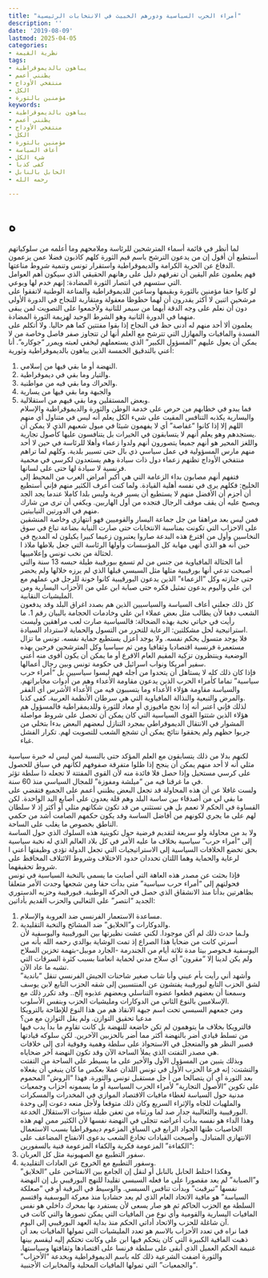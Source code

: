 ```yaml
---
title: "أمراء الحرب السياسية ودورهم الخبيث في الانتخابات الرئيسية"
description: ''
date: '2019-08-09'
lastmod: 2025-04-05
categories:
- نظرية القيمة
tags:
- يباهون بالديموقراطية
- يظنني أعمم
- منتفخي الأوداج
- الكل
- مؤمنين بالثورة
keywords:
- يباهون بالديموقراطية
- يظنني أعمم
- منتفخي الأوداج
- الكل
- مؤمنين بالثورة
- أعاف السياسة
- شيء الكل
- كفى كذبا
- الحابل بالنابل
- رحمه الله

---
```

# **ه**

لما أنظر في قائمة أسماء المترشحين للرئاسة وملامحهم وما أعلمه من سلوكياتهم أستطيع أن أقول إن من يدعون الترشح باسم قيم الثورة كلهم كاذبون فضلا عمن يزعمون الدفاع عن الحرية الكرامة والديموقراطية واستقرار تونس وتنمية شروط مناعتها.  
فهم يعلمون علم اليقين أن تفرقهم دليل على رهانهم الحقيقي الذي سيكون أهم العوامل التي ستسهم في انتصار الثورة المضادة: إنهم خدم لها وبوعي.  
لو كانوا حقا مؤمنين بالثورة وبقيمها وساعين للديموقراطية والمناعة الوطنية لاتفقوا على مرشحين اثنين لا أكثر يقدرون أن لهما حظوظا معقولة ومتقاربة للنجاح في الدورة الأولى دون أن نعلم على وجه الدقة أيهما من سيمر للثانية ولأجمعوا على التصويت لمن يبقى منهما في الدورة الثانية وهو الشرط الوحيد لهزيمة الثورة المضادة.  
يعلمون ألا أحد منهم له أدنى حظ في النجاح إذا بقوا مفتتين كما هم حاليا. ولا أتكلم على الفسدة والمافيات والمهازل التي تترشح مع العلم أنها لن تتجاوز صفر فاصل وخاصة من لا يمكن أن يعول عليهم “المسؤول الكبير” الذي يستعملهم ليخفي لعبته ويمرر “جوكاره”. أنا أعني بالتدقيق الخمسة الذين يباهون بالديموقراطية وثورية:  
1. النهضة أو ما بقي فيها من إسلامي.  
2. والتيار وما بقي في ديموقراطية.  
3. والحراك وما بقي فيه من مواطنية.  
4. والجبهة وما بقي فيها من يسارية  
5. وبعض المستقلين وما بقي فيهم من استقلالية.  
فما يبدو في خطابهم من حرص على خدمة الوطن والثورة والديموقراطية والإسلام واليسارية يكذبه التنافس المقيت على شيء الكل يعلم أنه ليس في متناول أي منهم اللهم إلا إذا كانوا “غفاصة” أي لا يفهمون شيئا في ميول شعبهم الذي لا يمكن أن يستجدهم وهو يعلم أنهم لا يتسابقون في الخيرات بل يتنافسون عليها كأصول تجارية.  
واللغز المحير هو أنهم جميعا يتصورون أنهم ولدوا زعماء وأهلا للرئاسة في حين لا أحد منهم مارس المسؤولية في عمل سياسي ذي بال حتى تسيير بلدية. وكلهم لما تراهم منتفخي الأوداج تظنهم زعماء دول ذات سيادة وهم يستعدون لكرسي في محمية فرنسية لا سيادة لها حتى على لسانها.  
فتفهم أنهم مصابون بداء الزعامة التي هي أكبر أمراض العرب من المحيط إلى الخليج: فكلهم يرى في نفسه أهلية القيادة. ولما كنت أعرف الكثير منهم فإني أستطيع أن أجزم أن الأفضل منهم لا يستطيع أن يسير قرية وليس بلدا كاملا عندما يجد الجد ويصبح عليه أن يقف موقف الرجال فتجده من أول الهاربين. ويكفي أن ترى من شارك منهم في الدورتين النيابيتين.  
فمن ليس بعد مراهقا من جل جماعة اليسار والقوميين فهو انتهازي وخاصة المنشقين على الاحزاب التي تكونت بمناسبة الانتخابات حتى صارت النيابة بضاعة تباع في سوق النخاسين وأول من اقترع هذه البدعة صاروا يعتبرون زعيما كبيرا يكيلون له المديح في حين أنه هو الذي أنهى مهابة كل المؤسسات وأولها الرئاسة التي جعل بلاطها ملاذ ا لحثالة من نخب تونس وإعلامييها.  
أما الحثالة المافياوية من جنس من لم تسمع ببورقيبة طيلة حبسه 13 سنة والتي أصبحت تدعي أنها بورقيبية مثلها مثل السبسي قبلها الذي لم يرزه خلالها ولم يحضر حتى جنازته وكل “الزعماء” الذين يدعون البورقيبية كانوا خونة للرجل في عملهم مع ابن علي واليوم يدعون تمثيل فكره حتى صبابة ابن علي من الأحزاب اليسارية ومن المليشيات النقابية.  
كل ذلك جعلني أعاف السياسة والسياسيين الذين هم بصدد اغراق البلد وقد يدفعون الشعب دفعا لأن يطالب مثل بعض عملاء ابن علي وخادمات الحجامة بالبيان رقم 1. ما رأيت في حياتي نخبة بهذه الضحالة: فالسياسية صارت لعب مراهقين وليست استراتيجية لحل مشكلتين: الرعاية للتحرر من التسول والحماية لاسترداد السيادة.  
فلا يوجد متسول يحكم نفسه. ولا يوجد أعزل يستطيع حماية نفسه. تونس ما تزال مستعمرة فرنسية اقتصاديا وثقافيا ومن ثم سياسيا وكل المترشحين فرحين بهذه الوضعية وينتظرون تزكية المقيم العام الاقرع أو ما يمكن أن يكون أقوى منه أعني سفير أمريكا ونواب اسرائيل في حكومة تونس وبين رجال أعمالها.  
فإذا كان ذلك كله لا يستاهل أن يتحدوا من أجله فهم ليسوا سياسيين بل “أمراء حرب سياسية” تماما كأمراء الحرب الذين يدعون مقاومة الأعداء وهم من أدوات مخابراتهم. والسياسة مقاومة هؤلاء الأعداء وما يتسببون فيه من الأعداء الأشرس أي الفقر والمرض والتبعية والنذالة المافياوية التي هي سرطان الأنظمة العربية. كفى كذبا.  
لذلك فإني اعتبر أنه إذا نجح مافيوزي أو معاد للثورة وللديمقراطية فالمسؤول هم هؤلاء الذين شتتوا القوى السياسية التي كان يمكن أن تحصل على شروط مواصلة المشوار في الانتقال الديموقراطي بمجرد التنازل لبعضهم البعض بدءا بتخلي من جربوا حظهم ولم يحققوا نتائج يمكن أن تشجع الشعب للتصويت لهم. تكرار الفشل غباء.

لكنهم بدلا من ذلك يتسابقون مع العلم المؤكد حتى بالنسبة لمن ليس له خبرة سياسية مثلي أنه لا أحد منهم يمكن أن ينجح إذا ظلوا متفرقة صفوفهم لكأنهم في سباق للحصول على كرسي مستحيل وإذا حصل فلا فائدة منه لأن القوى المفتتة لا تجعله ذا سلطة تؤثر في ما غرقنا فيه من “ميلشة ومفوزة” للمجال السياسي منذ 60 سنة.  
ولست غافلا عن أن هذه المحاولة قد تجعل البعض يظنني أعمم على الجميع فتقضي على ما بقي لي من أصدقاء بين ساسة البلد وهم قلة يعدون على أصابع اليد الواحدة. لكن القساوة في الحكم لا تعمم بل هي تستثني من قد تكون شكاتهم مثلي أو أكثر إذ لا سلطان لهم على ما يجري لكونهم من أفاضل الساسة وقد يكون حكمهم الصامت أشد من حكمي الناطق بخصوص ما يغلب على الساحة.  
ولا بد من محاولة ولو سريعة لتقديم فرضية حول تكوينية هذه السلوك الذي حول الساسة إلى “أمراء حرب” سياسية بخلاف ما عليه الأمر في كل بلاد العالم الذي له نخبة سياسية بحق تخضع الخلافات السياسية إلى الاستراتيجيات التي تجعل الدولة تؤدي وظيفتها أعني ا لرعاية والحماية وهما اللتان تحددان حدود الاختلاف وشروط الائتلاف المحافظ على شروط تحقيقهما.  
فإذا بحثت عن مصدر هذه العاهة التي أصابت ما يسمى بالنخبة السياسية في تونس فحولتهم إلى “أمراء حرب سياسية” متى بدأت حقا ومن شجعها وجدت الأمر متعلقا بظاهرتين بدأتا منذ الانشقاق الذي حصل في الحركة الوطنية. فبورقيبة وحزبه الدستوري الجديد “انتصر” على الثعالبي والحزب القديم بأداتين:  
1. مساعدة الاستعمار الفرنسي ضد العروبة والإسلام.  
2. والدوكارات و”الخلايق” ضد المشائخ والنخبة التقليدية.  
ولـما حدث ذلك لم أكن موجودا. لكني عشت نظيرتها بين البورقيبية واليوسفية لأن أسرتي كانت من ضحايا هذا الصراع إذ تمت الوشاية بوالدي رحمه الله بأنه من اليوسفية فـحوصر بيتا مدة ثلاثة أيام من الجندرمة -الجارد موبيل-بتهمة تخزين السلاح ولم يكن لدينا إلا “مقرون” أي سلاح مدني لحماية انعامنا بسبب كثرة السرقات التي تشبه ما عاد الآن.  
وأشهد أني رأيت بأم عيني وأنا شاب صغير شاحنات الجيش الفرنسي تنقل “باندية” لشق الحزب التابع لبورقيبة يفتشون عن المنتسبين إلى شقه الحزب التابع لابن يوسف وسمعنا أن بعضهم قطعوا عضوه التناسلي وبعضهم عذبوه إلخ.. وقد تكرر ذلك مع الإسلاميين بالنوع الثاني من الدوكارات ومليشيات الحزب وبنفس الأسلوب.  
ومن جمعهم السبسي تحت اسم جبهة الانقاذ هم من هذا النوع للإطاحة بالترويكا مدعيا تحقيق التوازن. ولم يقل التوازن مع من؟  
فالترويكا بخلاف ما يتوهمون لم تكن خاضعة للنهضة بل كانت تقاوم ما بدأ يدب فيها من تسلط قيادي أضر بالنهضة أكثر مما أضر بالحزبين الآخرين. لكن سلوكه قيادتها قصير النظر هو والمتعجل في الاستحواذ على سلطة وهمية وفوقية أدى إلى خلافات هي مصدر التفتت الذي يملأ الساحة الآن وقد تكون النهضة آخر ضحاياه.  
وبذلك يتبين من المسؤول الأول والأخير على ما يسيطر على الساحة من التفتت والتشتت: إنه فرعا الحزب الأول في تونس اللذان عملا بعكس ما كان ينبغي أن يفعلاه بعد الثورة أي أن يتصالحا من أ جل مستقبل تونس والثورة. فهذا “الروش” المحموم على تكوين “الأصول التجارية” لأمراء الحرب السياسية أو ما يسمونه أحزاب وجمعيات مدنية حول السياسة لغطاء مافيات الاقتصاد الموازي في المخدرات والمسكرات والملهيات للجاه والإثراء السريع وكان ذلك متوقعا ولأجل منعه دعوت إلى وحدة البورقيبية والثعالبية جدار صد لما ورثناه من تعفن طيلة سنوات الاستقلال الخدعة.  
وهذا الداء هو نفسه بدأت أعراضه تتجلى في النهضة نفسها لأن الكثير ممن لهم هذه الخاصيات ظنها الجواد الرابع في السباق المزعوم ديموقراطيا بسبب الاستعمال الانتهازي المتبادل. وأصبحت القيادات تخادع الشعب بدعوى الانفتاح المضاعف على “الكفاءة” المزعومة فكرية والكفاء المزعومة فنية بالسفورين:  
1. سفور التطبيع مع الصهيونية مثل كل العربان.  
2. وسفور التطبيع مع الخروج عن العادات التقليدية.  
وهكذا اختلط الحابل بالنابل أو لنقل إن الجامع بين الانفتاحين على “الخلايق” و”الصبابة” لم يعد مقصورا على ما فعله السبسي تقليدا للنهج البورقيبي بل إن النهضة نفسها “تبرقبت” وبدأت تنافس السبسي. والوسيط في البرقبة أو في “صعلكة السياسة” هو مافية الاتحاد العام الذي لم يعد حشاديا منذ معركة اليوسفية واقتسم السلطة مع الحزب الحاكم ثم هو صار يسعى لأن يستفرد بها بمحرك داخلي هو نفس المافيات اليسارية والقومية وأي نوع من المافيات التي يمكن تصورها والتي كانت في آن شاغلة للحزب والاتحاد أداتي الحكم منذ بداية العهد البورقيبي إلى اليوم.  
فما نراه في تعدد الأحزاب بالاسم هو تعدد المليشيات التي تمولها المافيات بعد أن ذهبت المافية الكبيرة التي كان يتحكم فيها ابن على وكانت تحتكم إليه ليقسم بينها غنيمة الحكم العميل الذي أبقى على سلطة فرنسا على اقتصادها وثقافتها وسياستها. والثورة اضفت الشرعية ذلك كله باسم الديموقراطية وبخدعة “الأحزاب” “والجمعيات” التي تمولها المافيات المحلية والمخابرات الأجنبية.

###
